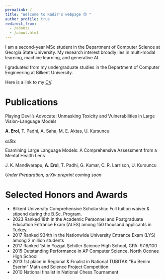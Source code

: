 ```yaml
---
permalink: /
title: "Welcome to Kadir's webpage 🙃 "
author_profile: true
redirect_from: 
  - /about/
  - /about.html
---
```


I am a second-year MSc student in the Department of Computer Science at Georgia State University. My research interest broadly lies in multi-modal learning, machine learning, and generative AI.

I graduated from my undergraduate studies in the Department of Computer Engineering at Bilkent University.

Here is a link to my [CV](../files/abdulkadir_erol_CV.pdf).

Publications
======
Playing Devil’s Advocate: Unmasking Toxicity and Vulnerabilities in Large Vision-Language Models

**A. Erol**, T. Padhi, A. Saha, M. E. Aktas, U. Kursuncu

[arXiv](https://arxiv.org/abs/2501.09039)

Examining Large Language Models: A Comprehensive Assessment from a Mental Health Lens

J. K. Mandivarapu, **A. Erol**, T. Padhi, G. Kumar, C. R. Larrison, U. Kursuncu

*Under Preparation, arXiv preprint coming soon* 

Selected Honors and Awards
======
- Bilkent University Comprehensive Scholarship: Full tuition waiver & stipend during the B.Sc. Program.
- 2023 Ranked 18th in the Academic Personnel and Postgraduate Education Entrance Exam (ALES) among 150 thousand applicants in Turkey.
- 2017 Ranked 934th in the Nationwide University Entrance Exam (LYS) among 2 million students
- 2017 Ranked 1st in Yozgat Şehitler Science High School, GPA: 97.6/100
- 2015 Outstanding Performance in AP Computer Science, North Oconee High School
- 2013 1st place in Regional \& Finalist in National TUBITAK “Bu Benim Eserim” Math and Science Project Competition
- 2010 National finalist in National Chess Tournament
